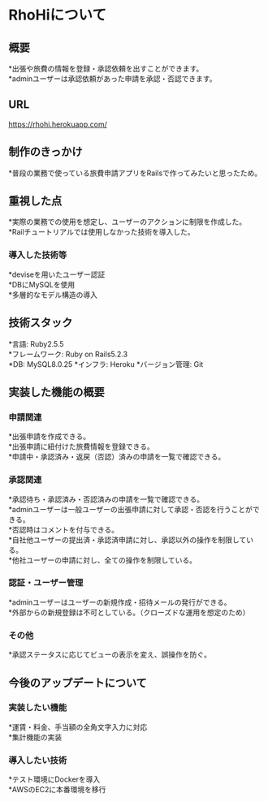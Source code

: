 # RhoHiについて
## 概要
*出張や旅費の情報を登録・承認依頼を出すことができます。  
*adminユーザーは承認依頼があった申請を承認・否認できます。

## URL
  https://rhohi.herokuapp.com/
 
## 制作のきっかけ
*普段の業務で使っている旅費申請アプリをRailsで作ってみたいと思ったため。

## 重視した点
*実際の業務での使用を想定し、ユーザーのアクションに制限を作成した。  
*Railチュートリアルでは使用しなかった技術を導入した。  
### 導入した技術等
*deviseを用いたユーザー認証  
*DBにMySQLを使用  
*多層的なモデル構造の導入  

## 技術スタック
*言語: Ruby2.5.5  
*フレームワーク: Ruby on Rails5.2.3  
*DB: MySQL8.0.25
*インフラ: Heroku 
*バージョン管理: Git  

## 実装した機能の概要
### 申請関連
*出張申請を作成できる。  
*出張申請に紐付けた旅費情報を登録できる。  
*申請中・承認済み・返戻（否認）済みの申請を一覧で確認できる。  

### 承認関連
*承認待ち・承認済み・否認済みの申請を一覧で確認できる。  
*adminユーザーは一般ユーザーの出張申請に対して承認・否認を行うことができる。  
*否認時はコメントを付与できる。  
*自社他ユーザーの提出済・承認済申請に対し、承認以外の操作を制限している。  
*他社ユーザーの申請に対し、全ての操作を制限している。  

### 認証・ユーザー管理
*adminユーザーはユーザーの新規作成・招待メールの発行ができる。  
*外部からの新規登録は不可としている。（クローズドな運用を想定のため）  

### その他
*承認ステータスに応じてビューの表示を変え、誤操作を防ぐ。  

## 今後のアップデートについて
### 実装したい機能
*運賃・料金、手当額の全角文字入力に対応  
*集計機能の実装  
### 導入したい技術
*テスト環境にDockerを導入  
*AWSのEC2に本番環境を移行  

